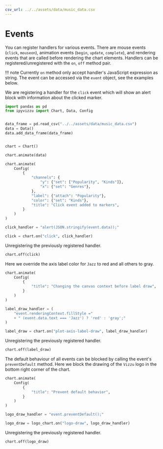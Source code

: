```yaml
---
csv_url: ../../assets/data/music_data.csv
---
```


# Events

You can register handlers for various events. There are mouse events (`click`,
`mouseon`), animation events (`begin`, `update`, `complete`), and rendering
events that are called before rendering the chart elements. Handlers can be
registered/unregistered with the `on`, `off` method pair.

!!! note
    Currently `on` method only accept handler's JavaScript expression as string.
    The event can be accessed via the `event` object, see the examples below.

We are registering a handler for the `click` event which will show an alert
block with information about the clicked marker.

<div id="tutorial_01"></div>

```python
import pandas as pd
from ipyvizzu import Chart, Data, Config


data_frame = pd.read_csv("../../assets/data/music_data.csv")
data = Data()
data.add_data_frame(data_frame)


chart = Chart()

chart.animate(data)

chart.animate(
    Config(
        {
            "channels": {
                "y": {"set": ["Popularity", "Kinds"]},
                "x": {"set": "Genres"},
            },
            "label": {"attach": "Popularity"},
            "color": {"set": "Kinds"},
            "title": "Click event added to markers",
        }
    )
)

click_handler = "alert(JSON.stringify(event.data));"

click = chart.on("click", click_handler)
```

Unregistering the previously registered handler.

```python
chart.off(click)
```

Here we override the axis label color for `Jazz` to red and all others to gray.

<div id="tutorial_02"></div>

```python
chart.animate(
    Config(
        {
            "title": "Changing the canvas context before label draw",
        }
    )
)

label_draw_handler = (
    "event.renderingContext.fillStyle ="
    + " (event.data.text === 'Jazz') ? 'red' : 'gray';"
)

label_draw = chart.on("plot-axis-label-draw", label_draw_handler)
```

Unregistering the previously registered handler.

```python
chart.off(label_draw)
```

The default behaviour of all events can be blocked by calling the event's
`preventDefault` method. Here we block the drawing of the `Vizzu` logo in the
bottom right corner of the chart.

<div id="tutorial_03"></div>

```python
chart.animate(
    Config(
        {
            "title": "Prevent default behavior",
        }
    )
)

logo_draw_handler = "event.preventDefault();"

logo_draw = logo_chart.on("logo-draw", logo_draw_handler)
```

Unregistering the previously registered handler.

```python
chart.off(logo_draw)
```

<script src="../events.js"></script>
